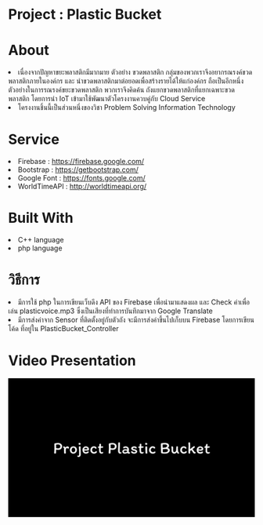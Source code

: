 <h1> Project : Plastic Bucket</h1>

<h1>About</h1>
<li>เนื่องจากปัญหาขยะพลาสติกมีมากมาย ตัวอย่าง ขวดพลาสติก กลุ่มของพวกเราจึงอยากรณรงค์ขวดพลาสติกภายในองค์กร และ นำขวดพลาสติกมาต่อยอดเพื่อสร้างรายได้ให้แก่องค์กร ถือเป็นอีกหนึ่งตัวอย่างในการรณรงค์ขยะขวดพลาสติก พวกเราจึงคิดค้น ถังแยกขวดพลาสติกที่แยกเฉพาะขวดพลาสติก โดยการนำ IoT เข้ามาใช้พัฒนาตัวโครงงานควบคู่กับ Cloud Service</li>

<li>โครงงานชิ้นนี้เป็นส่วนหนึ่งของวิชา Problem Solving Information Technology</li>

<h1>Service</h1>
<li>Firebase : <a href="https://firebase.google.com/">https://firebase.google.com/</a></li>
<li>Bootstrap : <a href="https://getbootstrap.com/">https://getbootstrap.com/</a></li>
<li>Google Font : <a href="https://fonts.google.com/">https://fonts.google.com/</a></li>
<li>WorldTimeAPI : <a href="http://worldtimeapi.org/">http://worldtimeapi.org/</a></li>

<h1>Built With</h1>
<li>C++ language</li>
<li>php language</li>

<h1>วิธีการ</h1>
<li>มีการใช้ php ในการเขียนเว็บดึง API ของ Firebase เพื่อนำมาแสดงผล และ Check ค่าเพื่อเล่น plasticvoice.mp3 ซึ่งเป็นเสียงที่ทำการบันทึกมาจาก Google Translate</li>
<li>มีการส่งค่าจาก Sensor ที่ติดตั้งอยู่กับตัวถัง จะมีการส่งค่าขึ้นไปเก็บบน Firebase โดยการเขียนโค้ด ที่อยู่ใน PlasticBucket_Controller</li>

<h1>Video Presentation</h1>

[![](title_video.jpeg)](https://www.youtube.com/watch?v=BJ4cJ-vACIc&t=7s)